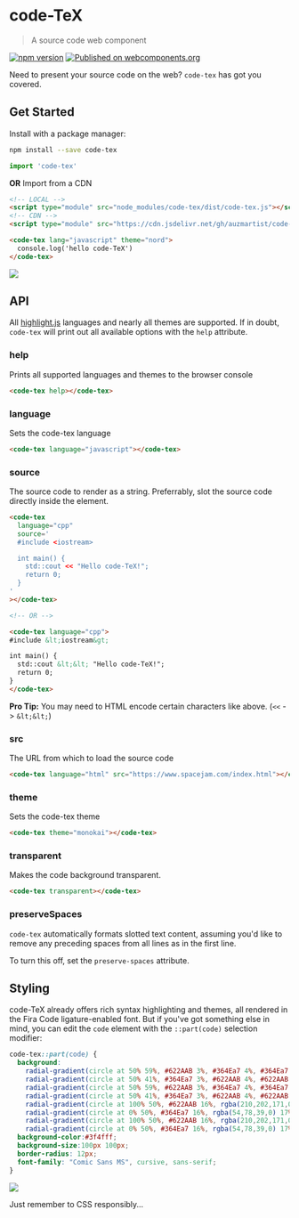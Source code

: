# code-TeX

> A source code web component

[![npm version](https://badge.fury.io/js/code-tex.svg)](https://badge.fury.io/js/code-tex)
[![Published on webcomponents.org](https://img.shields.io/badge/webcomponents.org-published-blue.svg)](https://www.webcomponents.org/element/code-tex)

Need to present your source code on the web? `code-tex` has got you covered.

## Get Started

Install with a package manager:

```bash
npm install --save code-tex
```

```ts
import 'code-tex'
```

**OR** Import from a CDN

<!-- prettier-ignore -->
```html
<!-- LOCAL -->
<script type="module" src="node_modules/code-tex/dist/code-tex.js"></script>
<!-- CDN -->
<script type="module" src="https://cdn.jsdelivr.net/gh/auzmartist/code-tex/dist/code-tex.js"></script>

<code-tex lang="javascript" theme="nord">
  console.log('hello code-TeX')
</code-tex>
```

![](https://i.imgur.com/rg61Z7h.png)

## API

All [highlight.js](https://highlightjs.org/) languages and nearly all themes are supported.
If in doubt, `code-tex` will print out all available options with the `help` attribute.

### help

Prints all supported languages and themes to the browser console

```html
<code-tex help></code-tex>
```

### language

Sets the code-tex language

```html
<code-tex language="javascript"></code-tex>
```

### source

The source code to render as a string.
Preferrably, slot the source code directly inside the element.

<!-- prettier-ignore -->
```html
<code-tex
  language="cpp"
  source='
  #include <iostream>

  int main() {
    std::cout << "Hello code-TeX!";
    return 0;
  }
'
></code-tex>

<!-- OR -->

<code-tex language="cpp">
#include &lt;iostream&gt;

int main() {
  std::cout &lt;&lt; "Hello code-TeX!";
  return 0;
}
</code-tex>
```

**Pro Tip:** You may need to HTML encode certain characters like above. (`<<` -> `&lt;&lt;`)

### src

The URL from which to load the source code

```html
<code-tex language="html" src="https://www.spacejam.com/index.html"></code-tex>
```

### theme

Sets the code-tex theme

```html
<code-tex theme="monokai"></code-tex>
```

### transparent

Makes the code background transparent.

```html
<code-tex transparent></code-tex>
```

### preserveSpaces

`code-tex` automatically formats slotted text content, assuming you'd like to remove any preceding spaces from all lines as in the first line.

To turn this off, set the `preserve-spaces` attribute.

## Styling

code-TeX already offers rich syntax highlighting and themes, all rendered in the Fira Code ligature-enabled font. But if you've got something else in mind, you can edit the `code` element with the `::part(code)` selection modifier:

<!-- prettier-ignore -->
```css
code-tex::part(code) {
  background:
    radial-gradient(circle at 50% 59%, #622AAB 3%, #364Ea7 4%, #364Ea7 11%, rgba(54,78,39,0) 12%, rgba(54,78,39,0)) 50px 0,
    radial-gradient(circle at 50% 41%, #364Ea7 3%, #622AAB 4%, #622AAB 11%, rgba(210,202,171,0) 12%, rgba(210,202,171,0)) 50px 0,
    radial-gradient(circle at 50% 59%, #622AAB 3%, #364Ea7 4%, #364Ea7 11%, rgba(54,78,39,0) 12%, rgba(54,78,39,0)) 0 50px,
    radial-gradient(circle at 50% 41%, #364Ea7 3%, #622AAB 4%, #622AAB 11%, rgba(210,202,171,0) 12%, rgba(210,202,171,0)) 0 50px,
    radial-gradient(circle at 100% 50%, #622AAB 16%, rgba(210,202,171,0) 17%),
    radial-gradient(circle at 0% 50%, #364Ea7 16%, rgba(54,78,39,0) 17%),
    radial-gradient(circle at 100% 50%, #622AAB 16%, rgba(210,202,171,0) 17%) 50px 50px,
    radial-gradient(circle at 0% 50%, #364Ea7 16%, rgba(54,78,39,0) 17%) 50px 50px;
  background-color:#3f4fff;
  background-size:100px 100px;
  border-radius: 12px;
  font-family: "Comic Sans MS", cursive, sans-serif;
}
```

![](https://i.imgur.com/XEU4Aef.png)

Just remember to CSS responsibly...
